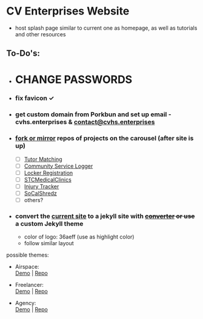 # CV Enterprises Website
- host splash page similar to current one as homepage, as well as tutorials and other resources

## To-Do's:
- # CHANGE PASSWORDS
- ### fix favicon ✓
- ### get custom domain from Porkbun and set up email - cvhs.enterprises & contact@cvhs.enterprises
- ### [fork or mirror](https://help.github.com/en/articles/duplicating-a-repository) repos of projects on the carousel (after site is up)
  - [ ] [Tutor Matching](https://github.com/VikramChilkunda/tutormatching)
  - [ ] [Community Service Logger](https://github.com/Conbonbot/Community_Service_Logger)
  - [ ] [Locker Registration](https://github.com/lyronctk/CVHS_lockers)
  - [ ] [STCMedicalClinics](https://github.com/lyronctk/STCMedicalClinics)
  - [ ] [Injury Tracker](https://github.com/jnakama/CV-Injury-App)
  - [ ] [SoCalShredz](https://github.com/jbrown3859/SCS)
  - [ ] others?

- ### convert the [current site](https://cv-enterprises.github.io) to a jekyll site with ~~[converter](https://wordpress.org/plugins/jekyll-exporter/) or use~~ a custom Jekyll theme
  - color of logo: 36aeff (use as highlight color)
  - follow similar layout

possible themes:

 - Airspace:  
 [Demo](http://demo.themefisher.com/themefisher/airspace/) | 
 [Repo](https://github.com/ndrewtl/airspace-jekyll)

 - Freelancer:  
 [Demo](https://blackrockdigital.github.io/startbootstrap-freelancer/) |
 [Repo](https://github.com/jeromelachaud/freelancer-theme)

 - Agency:  
 [Demo](https://blackrockdigital.github.io/startbootstrap-agency/) |
 [Repo](https://github.com/y7kim/agency-jekyll-theme)
